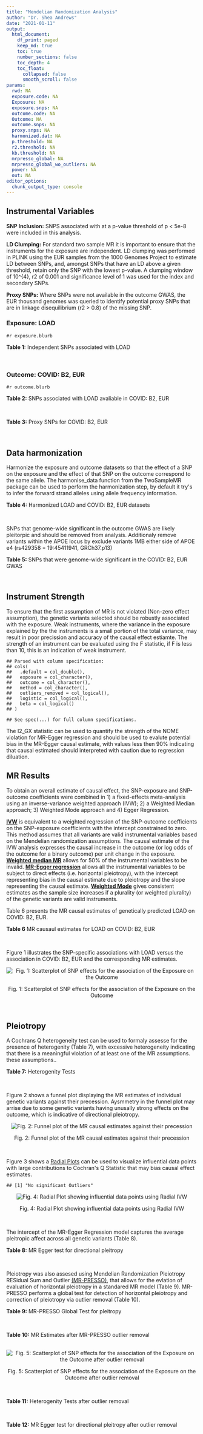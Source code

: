 ```yaml
---
title: "Mendelian Randomization Analysis"
author: "Dr. Shea Andrews"
date: "2021-01-11"
output:
  html_document:
    df_print: paged
    keep_md: true
    toc: true
    number_sections: false
    toc_depth: 4
    toc_float:
      collapsed: false
      smooth_scroll: false
params:
  rwd: NA
  exposure.code: NA
  Exposure: NA
  exposure.snps: NA
  outcome.code: NA
  Outcome: NA
  outcome.snps: NA
  proxy.snps: NA
  harmonized.dat: NA
  p.threshold: NA
  r2.threshold: NA
  kb.threshold: NA
  mrpresso_global: NA
  mrpresso_global_wo_outliers: NA
  power: NA
  out: NA
editor_options:
  chunk_output_type: console
---
```







## Instrumental Variables
**SNP Inclusion:** SNPS associated with at a p-value threshold of p < 5e-8 were included in this analysis.
<br>

**LD Clumping:** For standard two sample MR it is important to ensure that the instruments for the exposure are independent. LD clumping was performed in PLINK using the EUR samples from the 1000 Genomes Project to estimate LD between SNPs, and, amongst SNPs that have an LD above a given threshold, retain only the SNP with the lowest p-value. A clumping window of 10^{4}, r2 of 0.001 and significance level of 1 was used for the index and secondary SNPs.
<br>

**Proxy SNPs:** Where SNPs were not available in the outcome GWAS, the EUR thousand genomes was queried to identify potential proxy SNPs that are in linkage disequilibrium (r2 > 0.8) of the missing SNP.
<br>

### Exposure: LOAD
`#r exposure.blurb`
<br>

**Table 1:** Independent SNPs associated with LOAD
<div data-pagedtable="false">
  <script data-pagedtable-source type="application/json">
{"columns":[{"label":["SNP"],"name":[1],"type":["chr"],"align":["left"]},{"label":["CHROM"],"name":[2],"type":["dbl"],"align":["right"]},{"label":["POS"],"name":[3],"type":["dbl"],"align":["right"]},{"label":["REF"],"name":[4],"type":["chr"],"align":["left"]},{"label":["ALT"],"name":[5],"type":["chr"],"align":["left"]},{"label":["AF"],"name":[6],"type":["dbl"],"align":["right"]},{"label":["BETA"],"name":[7],"type":["dbl"],"align":["right"]},{"label":["SE"],"name":[8],"type":["dbl"],"align":["right"]},{"label":["Z"],"name":[9],"type":["dbl"],"align":["right"]},{"label":["P"],"name":[10],"type":["dbl"],"align":["right"]},{"label":["N"],"name":[11],"type":["dbl"],"align":["right"]},{"label":["TRAIT"],"name":[12],"type":["chr"],"align":["left"]}],"data":[{"1":"rs679515","2":"1","3":"207750568","4":"T","5":"C","6":"0.8126","7":"-0.1508","8":"0.0183","9":"-8.240440","10":"1.555000e-16","11":"63926","12":"LOAD"},{"1":"rs6733839","2":"2","3":"127892810","4":"C","5":"T","6":"0.4067","7":"0.1693","8":"0.0154","9":"10.993506","10":"4.022000e-28","11":"63926","12":"LOAD"},{"1":"rs34665982","2":"6","3":"32560306","4":"T","5":"C","6":"0.5213","7":"-0.0967","8":"0.0166","9":"-5.825300","10":"5.798000e-09","11":"63926","12":"LOAD"},{"1":"rs114812713","2":"6","3":"41034000","4":"G","5":"C","6":"0.0301","7":"0.2980","8":"0.0431","9":"6.914153","10":"4.467000e-12","11":"63926","12":"LOAD"},{"1":"rs1385742","2":"6","3":"47595155","4":"A","5":"T","6":"0.6344","7":"-0.0876","8":"0.0157","9":"-5.579620","10":"2.232000e-08","11":"63926","12":"LOAD"},{"1":"rs11767557","2":"7","3":"143109139","4":"T","5":"C","6":"0.1968","7":"-0.1028","8":"0.0182","9":"-5.648350","10":"1.561000e-08","11":"63926","12":"LOAD"},{"1":"rs73223431","2":"8","3":"27219987","4":"C","5":"T","6":"0.3669","7":"0.0936","8":"0.0153","9":"6.117647","10":"8.342000e-10","11":"63926","12":"LOAD"},{"1":"rs867230","2":"8","3":"27468503","4":"C","5":"A","6":"0.6029","7":"0.1333","8":"0.0158","9":"8.436709","10":"3.492000e-17","11":"63926","12":"LOAD"},{"1":"rs12416487","2":"10","3":"11721057","4":"A","5":"T","6":"0.6519","7":"0.0850","8":"0.0154","9":"5.519480","10":"3.417000e-08","11":"63926","12":"LOAD"},{"1":"rs3740688","2":"11","3":"47380340","4":"G","5":"T","6":"0.5524","7":"0.0935","8":"0.0144","9":"6.493056","10":"9.702000e-11","11":"63926","12":"LOAD"},{"1":"rs1582763","2":"11","3":"60021948","4":"G","5":"A","6":"0.3729","7":"-0.1232","8":"0.0149","9":"-8.268456","10":"1.186000e-16","11":"63926","12":"LOAD"},{"1":"rs3851179","2":"11","3":"85868640","4":"T","5":"C","6":"0.6410","7":"0.1198","8":"0.0148","9":"8.094590","10":"5.809000e-16","11":"63926","12":"LOAD"},{"1":"rs11218343","2":"11","3":"121435587","4":"T","5":"C","6":"0.0401","7":"-0.2053","8":"0.0369","9":"-5.563690","10":"2.633000e-08","11":"63926","12":"LOAD"},{"1":"rs12590654","2":"14","3":"92938855","4":"G","5":"A","6":"0.3353","7":"-0.0906","8":"0.0157","9":"-5.770701","10":"8.729000e-09","11":"63926","12":"LOAD"},{"1":"rs12151021","2":"19","3":"1050874","4":"A","5":"G","6":"0.6753","7":"-0.1071","8":"0.0169","9":"-6.337280","10":"2.562000e-10","11":"63926","12":"LOAD"},{"1":"rs111358663","2":"19","3":"45196958","4":"T","5":"A","6":"0.0111","7":"-0.5369","8":"0.0795","9":"-6.753459","10":"1.436000e-11","11":"63926","12":"LOAD"},{"1":"rs4803765","2":"19","3":"45358448","4":"C","5":"T","6":"0.0243","7":"0.7165","8":"0.0610","9":"11.745902","10":"7.131000e-32","11":"63926","12":"LOAD"},{"1":"rs12972156","2":"19","3":"45387459","4":"C","5":"G","6":"0.2027","7":"0.9653","8":"0.0189","9":"51.074100","10":"2.225074e-308","11":"63926","12":"LOAD"},{"1":"rs117310449","2":"19","3":"45393516","4":"C","5":"T","6":"0.0130","7":"0.9879","8":"0.0691","9":"14.296671","10":"2.275000e-46","11":"63926","12":"LOAD"},{"1":"rs73033507","2":"19","3":"45431403","4":"C","5":"T","6":"0.0239","7":"-0.3620","8":"0.0657","9":"-5.509893","10":"3.646000e-08","11":"63926","12":"LOAD"},{"1":"rs114533385","2":"19","3":"45436753","4":"C","5":"T","6":"0.0210","7":"0.8281","8":"0.0661","9":"12.527988","10":"5.434000e-36","11":"63926","12":"LOAD"},{"1":"rs139995984","2":"19","3":"45574482","4":"G","5":"C","6":"0.0155","7":"-0.5343","8":"0.0879","9":"-6.078498","10":"1.192000e-09","11":"63926","12":"LOAD"}],"options":{"columns":{"min":{},"max":[10]},"rows":{"min":[10],"max":[10]},"pages":{}}}
  </script>
</div>
<br>

### Outcome: COVID: B2, EUR
`#r outcome.blurb`
<br>

**Table 2:** SNPs associated with LOAD avaliable in COVID: B2, EUR
<div data-pagedtable="false">
  <script data-pagedtable-source type="application/json">
{"columns":[{"label":["SNP"],"name":[1],"type":["chr"],"align":["left"]},{"label":["CHROM"],"name":[2],"type":["dbl"],"align":["right"]},{"label":["POS"],"name":[3],"type":["dbl"],"align":["right"]},{"label":["REF"],"name":[4],"type":["chr"],"align":["left"]},{"label":["ALT"],"name":[5],"type":["chr"],"align":["left"]},{"label":["AF"],"name":[6],"type":["dbl"],"align":["right"]},{"label":["BETA"],"name":[7],"type":["dbl"],"align":["right"]},{"label":["SE"],"name":[8],"type":["dbl"],"align":["right"]},{"label":["Z"],"name":[9],"type":["dbl"],"align":["right"]},{"label":["P"],"name":[10],"type":["dbl"],"align":["right"]},{"label":["N"],"name":[11],"type":["dbl"],"align":["right"]},{"label":["TRAIT"],"name":[12],"type":["chr"],"align":["left"]}],"data":[{"1":"rs679515","2":"1","3":"207750568","4":"T","5":"C","6":"0.80680","7":"0.0083483","8":"0.022590","9":"0.36955733","10":"0.711700","11":"1887658","12":"COVID_B2__EUR"},{"1":"rs6733839","2":"2","3":"127892810","4":"C","5":"T","6":"0.38370","7":"-0.0036166","8":"0.018005","9":"-0.20086643","10":"0.840800","11":"1887658","12":"COVID_B2__EUR"},{"1":"rs114812713","2":"6","3":"41034000","4":"G","5":"C","6":"0.02536","7":"0.0938750","8":"0.059916","9":"1.56677682","10":"0.117200","11":"1887045","12":"COVID_B2__EUR"},{"1":"rs1385742","2":"6","3":"47595155","4":"A","5":"T","6":"0.64110","7":"-0.0180770","8":"0.021684","9":"-0.83365615","10":"0.404500","11":"1164201","12":"COVID_B2__EUR"},{"1":"rs11767557","2":"7","3":"143109139","4":"T","5":"C","6":"0.19910","7":"-0.0018751","8":"0.021794","9":"-0.08603744","10":"0.931400","11":"1887045","12":"COVID_B2__EUR"},{"1":"rs73223431","2":"8","3":"27219987","4":"C","5":"T","6":"0.35760","7":"-0.0319850","8":"0.019931","9":"-1.60478651","10":"0.108500","11":"1877602","12":"COVID_B2__EUR"},{"1":"rs867230","2":"8","3":"27468503","4":"C","5":"A","6":"0.59580","7":"-0.0331830","8":"0.019492","9":"-1.70239072","10":"0.088690","11":"1877602","12":"COVID_B2__EUR"},{"1":"rs12416487","2":"10","3":"11721057","4":"A","5":"T","6":"0.65060","7":"-0.0167650","8":"0.018307","9":"-0.91576992","10":"0.359800","11":"1887658","12":"COVID_B2__EUR"},{"1":"rs3740688","2":"11","3":"47380340","4":"G","5":"T","6":"0.53740","7":"-0.0175730","8":"0.019267","9":"-0.91207765","10":"0.361700","11":"1877602","12":"COVID_B2__EUR"},{"1":"rs1582763","2":"11","3":"60021948","4":"G","5":"A","6":"0.36550","7":"0.0295600","8":"0.017957","9":"1.64615470","10":"0.099720","11":"1887658","12":"COVID_B2__EUR"},{"1":"rs3851179","2":"11","3":"85868640","4":"T","5":"C","6":"0.63680","7":"0.0299020","8":"0.019702","9":"1.51771394","10":"0.129100","11":"1877602","12":"COVID_B2__EUR"},{"1":"rs11218343","2":"11","3":"121435587","4":"T","5":"C","6":"0.03652","7":"-0.0197080","8":"0.044096","9":"-0.44693396","10":"0.654900","11":"1887658","12":"COVID_B2__EUR"},{"1":"rs12590654","2":"14","3":"92938855","4":"G","5":"A","6":"0.33310","7":"0.0127820","8":"0.020828","9":"0.61369311","10":"0.539400","11":"1874986","12":"COVID_B2__EUR"},{"1":"rs12151021","2":"19","3":"1050874","4":"A","5":"G","6":"0.68170","7":"-0.0237420","8":"0.020896","9":"-1.13619832","10":"0.255900","11":"1876981","12":"COVID_B2__EUR"},{"1":"rs111358663","2":"19","3":"45196958","4":"T","5":"A","6":"0.01609","7":"0.1110400","8":"0.078288","9":"1.41835275","10":"0.156100","11":"1859395","12":"COVID_B2__EUR"},{"1":"rs4803765","2":"19","3":"45358448","4":"C","5":"T","6":"0.01078","7":"0.0107080","8":"0.108570","9":"0.09862761","10":"0.921400","11":"1852018","12":"COVID_B2__EUR"},{"1":"rs12972156","2":"19","3":"45387459","4":"C","5":"G","6":"0.15360","7":"0.0783650","8":"0.028296","9":"2.76947272","10":"0.005614","11":"1877602","12":"COVID_B2__EUR"},{"1":"rs117310449","2":"19","3":"45393516","4":"C","5":"T","6":"0.01225","7":"0.0452630","8":"0.096028","9":"0.47135211","10":"0.637400","11":"1861446","12":"COVID_B2__EUR"},{"1":"rs73033507","2":"19","3":"45431403","4":"C","5":"T","6":"0.03662","7":"-0.0700400","8":"0.059609","9":"-1.17499035","10":"0.240000","11":"1859206","12":"COVID_B2__EUR"},{"1":"rs114533385","2":"19","3":"45436753","4":"C","5":"T","6":"0.01069","7":"-0.1290100","8":"0.093148","9":"-1.38500021","10":"0.166000","11":"1865636","12":"COVID_B2__EUR"},{"1":"rs34665982","2":"NA","3":"NA","4":"NA","5":"NA","6":"NA","7":"NA","8":"NA","9":"NA","10":"NA","11":"NA","12":"NA"},{"1":"rs139995984","2":"NA","3":"NA","4":"NA","5":"NA","6":"NA","7":"NA","8":"NA","9":"NA","10":"NA","11":"NA","12":"NA"}],"options":{"columns":{"min":{},"max":[10]},"rows":{"min":[10],"max":[10]},"pages":{}}}
  </script>
</div>
<br>

**Table 3:** Proxy SNPs for COVID: B2, EUR
<div data-pagedtable="false">
  <script data-pagedtable-source type="application/json">
{"columns":[{"label":["proxy.outcome"],"name":[1],"type":["lgl"],"align":["right"]},{"label":["target_snp"],"name":[2],"type":["chr"],"align":["left"]},{"label":["proxy_snp"],"name":[3],"type":["lgl"],"align":["right"]},{"label":["ld.r2"],"name":[4],"type":["lgl"],"align":["right"]},{"label":["Dprime"],"name":[5],"type":["lgl"],"align":["right"]},{"label":["ref.proxy"],"name":[6],"type":["lgl"],"align":["right"]},{"label":["alt.proxy"],"name":[7],"type":["lgl"],"align":["right"]},{"label":["CHROM"],"name":[8],"type":["lgl"],"align":["right"]},{"label":["POS"],"name":[9],"type":["lgl"],"align":["right"]},{"label":["ALT.proxy"],"name":[10],"type":["lgl"],"align":["right"]},{"label":["REF.proxy"],"name":[11],"type":["lgl"],"align":["right"]},{"label":["AF"],"name":[12],"type":["lgl"],"align":["right"]},{"label":["BETA"],"name":[13],"type":["lgl"],"align":["right"]},{"label":["SE"],"name":[14],"type":["lgl"],"align":["right"]},{"label":["P"],"name":[15],"type":["lgl"],"align":["right"]},{"label":["N"],"name":[16],"type":["lgl"],"align":["right"]},{"label":["ref"],"name":[17],"type":["lgl"],"align":["right"]},{"label":["alt"],"name":[18],"type":["lgl"],"align":["right"]},{"label":["ALT"],"name":[19],"type":["lgl"],"align":["right"]},{"label":["REF"],"name":[20],"type":["lgl"],"align":["right"]},{"label":["PHASE"],"name":[21],"type":["lgl"],"align":["right"]}],"data":[{"1":"NA","2":"rs34665982","3":"NA","4":"NA","5":"NA","6":"NA","7":"NA","8":"NA","9":"NA","10":"NA","11":"NA","12":"NA","13":"NA","14":"NA","15":"NA","16":"NA","17":"NA","18":"NA","19":"NA","20":"NA","21":"NA"},{"1":"NA","2":"rs139995984","3":"NA","4":"NA","5":"NA","6":"NA","7":"NA","8":"NA","9":"NA","10":"NA","11":"NA","12":"NA","13":"NA","14":"NA","15":"NA","16":"NA","17":"NA","18":"NA","19":"NA","20":"NA","21":"NA"}],"options":{"columns":{"min":{},"max":[10]},"rows":{"min":[10],"max":[10]},"pages":{}}}
  </script>
</div>
<br>

## Data harmonization
Harmonize the exposure and outcome datasets so that the effect of a SNP on the exposure and the effect of that SNP on the outcome correspond to the same allele. The harmonise_data function from the TwoSampleMR package can be used to perform the harmonization step, by default it try's to infer the forward strand alleles using allele frequency information.
<br>

**Table 4:** Harmonized LOAD and COVID: B2, EUR datasets
<div data-pagedtable="false">
  <script data-pagedtable-source type="application/json">
{"columns":[{"label":["SNP"],"name":[1],"type":["chr"],"align":["left"]},{"label":["effect_allele.exposure"],"name":[2],"type":["chr"],"align":["left"]},{"label":["other_allele.exposure"],"name":[3],"type":["chr"],"align":["left"]},{"label":["effect_allele.outcome"],"name":[4],"type":["chr"],"align":["left"]},{"label":["other_allele.outcome"],"name":[5],"type":["chr"],"align":["left"]},{"label":["beta.exposure"],"name":[6],"type":["dbl"],"align":["right"]},{"label":["beta.outcome"],"name":[7],"type":["dbl"],"align":["right"]},{"label":["eaf.exposure"],"name":[8],"type":["dbl"],"align":["right"]},{"label":["eaf.outcome"],"name":[9],"type":["dbl"],"align":["right"]},{"label":["remove"],"name":[10],"type":["lgl"],"align":["right"]},{"label":["palindromic"],"name":[11],"type":["lgl"],"align":["right"]},{"label":["ambiguous"],"name":[12],"type":["lgl"],"align":["right"]},{"label":["id.outcome"],"name":[13],"type":["chr"],"align":["left"]},{"label":["chr.outcome"],"name":[14],"type":["dbl"],"align":["right"]},{"label":["pos.outcome"],"name":[15],"type":["dbl"],"align":["right"]},{"label":["se.outcome"],"name":[16],"type":["dbl"],"align":["right"]},{"label":["z.outcome"],"name":[17],"type":["dbl"],"align":["right"]},{"label":["pval.outcome"],"name":[18],"type":["dbl"],"align":["right"]},{"label":["samplesize.outcome"],"name":[19],"type":["dbl"],"align":["right"]},{"label":["outcome"],"name":[20],"type":["chr"],"align":["left"]},{"label":["mr_keep.outcome"],"name":[21],"type":["lgl"],"align":["right"]},{"label":["pval_origin.outcome"],"name":[22],"type":["chr"],"align":["left"]},{"label":["chr.exposure"],"name":[23],"type":["dbl"],"align":["right"]},{"label":["pos.exposure"],"name":[24],"type":["dbl"],"align":["right"]},{"label":["se.exposure"],"name":[25],"type":["dbl"],"align":["right"]},{"label":["z.exposure"],"name":[26],"type":["dbl"],"align":["right"]},{"label":["pval.exposure"],"name":[27],"type":["dbl"],"align":["right"]},{"label":["samplesize.exposure"],"name":[28],"type":["dbl"],"align":["right"]},{"label":["exposure"],"name":[29],"type":["chr"],"align":["left"]},{"label":["mr_keep.exposure"],"name":[30],"type":["lgl"],"align":["right"]},{"label":["pval_origin.exposure"],"name":[31],"type":["chr"],"align":["left"]},{"label":["id.exposure"],"name":[32],"type":["chr"],"align":["left"]},{"label":["action"],"name":[33],"type":["dbl"],"align":["right"]},{"label":["mr_keep"],"name":[34],"type":["lgl"],"align":["right"]},{"label":["pt"],"name":[35],"type":["dbl"],"align":["right"]},{"label":["pleitropy_keep"],"name":[36],"type":["lgl"],"align":["right"]},{"label":["mrpresso_RSSobs"],"name":[37],"type":["dbl"],"align":["right"]},{"label":["mrpresso_pval"],"name":[38],"type":["dbl"],"align":["right"]},{"label":["mrpresso_keep"],"name":[39],"type":["lgl"],"align":["right"]}],"data":[{"1":"rs111358663","2":"A","3":"T","4":"A","5":"T","6":"-0.5369","7":"0.1110400","8":"0.0111","9":"0.01609","10":"FALSE","11":"TRUE","12":"FALSE","13":"RiQ5Al","14":"19","15":"45196958","16":"0.078288","17":"1.41835275","18":"0.156100","19":"1859395","20":"covidhgi2020B2v5alleur","21":"TRUE","22":"reported","23":"19","24":"45196958","25":"0.0795","26":"-6.753459","27":"1.436e-11","28":"63926","29":"Kunkle2019load","30":"TRUE","31":"reported","32":"236tHq","33":"2","34":"TRUE","35":"5e-08","36":"TRUE","37":"1.768991e-02","38":"1.000","39":"TRUE"},{"1":"rs11218343","2":"C","3":"T","4":"C","5":"T","6":"-0.2053","7":"-0.0197080","8":"0.0401","9":"0.03652","10":"FALSE","11":"FALSE","12":"FALSE","13":"RiQ5Al","14":"11","15":"121435587","16":"0.044096","17":"-0.44693396","18":"0.654900","19":"1887658","20":"covidhgi2020B2v5alleur","21":"TRUE","22":"reported","23":"11","24":"121435587","25":"0.0369","26":"-5.563690","27":"2.633e-08","28":"63926","29":"Kunkle2019load","30":"TRUE","31":"reported","32":"236tHq","33":"2","34":"TRUE","35":"5e-08","36":"TRUE","37":"1.609421e-04","38":"1.000","39":"TRUE"},{"1":"rs114533385","2":"T","3":"C","4":"T","5":"C","6":"0.8281","7":"-0.1290100","8":"0.0210","9":"0.01069","10":"FALSE","11":"FALSE","12":"FALSE","13":"RiQ5Al","14":"19","15":"45436753","16":"0.093148","17":"-1.38500021","18":"0.166000","19":"1865636","20":"covidhgi2020B2v5alleur","21":"TRUE","22":"reported","23":"19","24":"45436753","25":"0.0661","26":"12.527988","27":"5.434e-36","28":"63926","29":"Kunkle2019load","30":"TRUE","31":"reported","32":"236tHq","33":"2","34":"TRUE","35":"5e-08","36":"TRUE","37":"2.710024e-02","38":"1.000","39":"TRUE"},{"1":"rs114812713","2":"C","3":"G","4":"C","5":"G","6":"0.2980","7":"0.0938750","8":"0.0301","9":"0.02536","10":"FALSE","11":"TRUE","12":"FALSE","13":"RiQ5Al","14":"6","15":"41034000","16":"0.059916","17":"1.56677682","18":"0.117200","19":"1887045","20":"covidhgi2020B2v5alleur","21":"TRUE","22":"reported","23":"6","24":"41034000","25":"0.0431","26":"6.914153","27":"4.467e-12","28":"63926","29":"Kunkle2019load","30":"TRUE","31":"reported","32":"236tHq","33":"2","34":"TRUE","35":"5e-08","36":"TRUE","37":"7.149788e-03","38":"1.000","39":"TRUE"},{"1":"rs117310449","2":"T","3":"C","4":"T","5":"C","6":"0.9879","7":"0.0452630","8":"0.0130","9":"0.01225","10":"FALSE","11":"FALSE","12":"FALSE","13":"RiQ5Al","14":"19","15":"45393516","16":"0.096028","17":"0.47135211","18":"0.637400","19":"1861446","20":"covidhgi2020B2v5alleur","21":"TRUE","22":"reported","23":"19","24":"45393516","25":"0.0691","26":"14.296671","27":"2.275e-46","28":"63926","29":"Kunkle2019load","30":"TRUE","31":"reported","32":"236tHq","33":"2","34":"TRUE","35":"5e-08","36":"TRUE","37":"1.303081e-04","38":"1.000","39":"TRUE"},{"1":"rs11767557","2":"C","3":"T","4":"C","5":"T","6":"-0.1028","7":"-0.0018751","8":"0.1968","9":"0.19910","10":"FALSE","11":"FALSE","12":"FALSE","13":"RiQ5Al","14":"7","15":"143109139","16":"0.021794","17":"-0.08603744","18":"0.931400","19":"1887045","20":"covidhgi2020B2v5alleur","21":"TRUE","22":"reported","23":"7","24":"143109139","25":"0.0182","26":"-5.648350","27":"1.561e-08","28":"63926","29":"Kunkle2019load","30":"TRUE","31":"reported","32":"236tHq","33":"2","34":"TRUE","35":"5e-08","36":"TRUE","37":"2.999308e-06","38":"1.000","39":"TRUE"},{"1":"rs12151021","2":"G","3":"A","4":"G","5":"A","6":"-0.1071","7":"-0.0237420","8":"0.6753","9":"0.68170","10":"FALSE","11":"FALSE","12":"FALSE","13":"RiQ5Al","14":"19","15":"1050874","16":"0.020896","17":"-1.13619832","18":"0.255900","19":"1876981","20":"covidhgi2020B2v5alleur","21":"TRUE","22":"reported","23":"19","24":"1050874","25":"0.0169","26":"-6.337280","27":"2.562e-10","28":"63926","29":"Kunkle2019load","30":"TRUE","31":"reported","32":"236tHq","33":"2","34":"TRUE","35":"5e-08","36":"TRUE","37":"4.112742e-04","38":"1.000","39":"TRUE"},{"1":"rs12416487","2":"T","3":"A","4":"T","5":"A","6":"0.0850","7":"-0.0167650","8":"0.6519","9":"0.65060","10":"FALSE","11":"TRUE","12":"FALSE","13":"RiQ5Al","14":"10","15":"11721057","16":"0.018307","17":"-0.91576992","18":"0.359800","19":"1887658","20":"covidhgi2020B2v5alleur","21":"TRUE","22":"reported","23":"10","24":"11721057","25":"0.0154","26":"5.519480","27":"3.417e-08","28":"63926","29":"Kunkle2019load","30":"TRUE","31":"reported","32":"236tHq","33":"2","34":"TRUE","35":"5e-08","36":"TRUE","37":"3.981219e-04","38":"1.000","39":"TRUE"},{"1":"rs12590654","2":"A","3":"G","4":"A","5":"G","6":"-0.0906","7":"0.0127820","8":"0.3353","9":"0.33310","10":"FALSE","11":"FALSE","12":"FALSE","13":"RiQ5Al","14":"14","15":"92938855","16":"0.020828","17":"0.61369311","18":"0.539400","19":"1874986","20":"covidhgi2020B2v5alleur","21":"TRUE","22":"reported","23":"14","24":"92938855","25":"0.0157","26":"-5.770701","27":"8.729e-09","28":"63926","29":"Kunkle2019load","30":"TRUE","31":"reported","32":"236tHq","33":"2","34":"TRUE","35":"5e-08","36":"TRUE","37":"2.592299e-04","38":"1.000","39":"TRUE"},{"1":"rs12972156","2":"G","3":"C","4":"G","5":"C","6":"0.9653","7":"0.0783650","8":"0.2027","9":"0.15360","10":"FALSE","11":"TRUE","12":"FALSE","13":"RiQ5Al","14":"19","15":"45387459","16":"0.028296","17":"2.76947272","18":"0.005614","19":"1877602","20":"covidhgi2020B2v5alleur","21":"TRUE","22":"reported","23":"19","24":"45387459","25":"0.0189","26":"51.074100","27":"1.000e-200","28":"63926","29":"Kunkle2019load","30":"TRUE","31":"reported","32":"236tHq","33":"2","34":"TRUE","35":"5e-08","36":"TRUE","37":"1.252460e-02","38":"1.000","39":"TRUE"},{"1":"rs1385742","2":"T","3":"A","4":"T","5":"A","6":"-0.0876","7":"-0.0180770","8":"0.6344","9":"0.64110","10":"FALSE","11":"TRUE","12":"FALSE","13":"RiQ5Al","14":"6","15":"47595155","16":"0.021684","17":"-0.83365615","18":"0.404500","19":"1164201","20":"covidhgi2020B2v5alleur","21":"TRUE","22":"reported","23":"6","24":"47595155","25":"0.0157","26":"-5.579620","27":"2.232e-08","28":"63926","29":"Kunkle2019load","30":"TRUE","31":"reported","32":"236tHq","33":"2","34":"TRUE","35":"5e-08","36":"TRUE","37":"2.294599e-04","38":"1.000","39":"TRUE"},{"1":"rs1582763","2":"A","3":"G","4":"A","5":"G","6":"-0.1232","7":"0.0295600","8":"0.3729","9":"0.36550","10":"FALSE","11":"FALSE","12":"FALSE","13":"RiQ5Al","14":"11","15":"60021948","16":"0.017957","17":"1.64615470","18":"0.099720","19":"1887658","20":"covidhgi2020B2v5alleur","21":"TRUE","22":"reported","23":"11","24":"60021948","25":"0.0149","26":"-8.268456","27":"1.186e-16","28":"63926","29":"Kunkle2019load","30":"TRUE","31":"reported","32":"236tHq","33":"2","34":"TRUE","35":"5e-08","36":"TRUE","37":"1.204234e-03","38":"1.000","39":"TRUE"},{"1":"rs3740688","2":"T","3":"G","4":"T","5":"G","6":"0.0935","7":"-0.0175730","8":"0.5524","9":"0.53740","10":"FALSE","11":"FALSE","12":"FALSE","13":"RiQ5Al","14":"11","15":"47380340","16":"0.019267","17":"-0.91207765","18":"0.361700","19":"1877602","20":"covidhgi2020B2v5alleur","21":"TRUE","22":"reported","23":"11","24":"47380340","25":"0.0144","26":"6.493056","27":"9.702e-11","28":"63926","29":"Kunkle2019load","30":"TRUE","31":"reported","32":"236tHq","33":"2","34":"TRUE","35":"5e-08","36":"TRUE","37":"4.448706e-04","38":"1.000","39":"TRUE"},{"1":"rs3851179","2":"C","3":"T","4":"C","5":"T","6":"0.1198","7":"0.0299020","8":"0.6410","9":"0.63680","10":"FALSE","11":"FALSE","12":"FALSE","13":"RiQ5Al","14":"11","15":"85868640","16":"0.019702","17":"1.51771394","18":"0.129100","19":"1877602","20":"covidhgi2020B2v5alleur","21":"TRUE","22":"reported","23":"11","24":"85868640","25":"0.0148","26":"8.094590","27":"5.809e-16","28":"63926","29":"Kunkle2019load","30":"TRUE","31":"reported","32":"236tHq","33":"2","34":"TRUE","35":"5e-08","36":"TRUE","37":"6.876046e-04","38":"1.000","39":"TRUE"},{"1":"rs4803765","2":"T","3":"C","4":"T","5":"C","6":"0.7165","7":"0.0107080","8":"0.0243","9":"0.01078","10":"FALSE","11":"FALSE","12":"FALSE","13":"RiQ5Al","14":"19","15":"45358448","16":"0.108570","17":"0.09862761","18":"0.921400","19":"1852018","20":"covidhgi2020B2v5alleur","21":"TRUE","22":"reported","23":"19","24":"45358448","25":"0.0610","26":"11.745902","27":"7.131e-32","28":"63926","29":"Kunkle2019load","30":"TRUE","31":"reported","32":"236tHq","33":"2","34":"TRUE","35":"5e-08","36":"TRUE","37":"2.138023e-04","38":"1.000","39":"TRUE"},{"1":"rs6733839","2":"T","3":"C","4":"T","5":"C","6":"0.1693","7":"-0.0036166","8":"0.4067","9":"0.38370","10":"FALSE","11":"FALSE","12":"FALSE","13":"RiQ5Al","14":"2","15":"127892810","16":"0.018005","17":"-0.20086643","18":"0.840800","19":"1887658","20":"covidhgi2020B2v5alleur","21":"TRUE","22":"reported","23":"2","24":"127892810","25":"0.0154","26":"10.993506","27":"4.022e-28","28":"63926","29":"Kunkle2019load","30":"TRUE","31":"reported","32":"236tHq","33":"2","34":"TRUE","35":"5e-08","36":"TRUE","37":"9.959135e-05","38":"1.000","39":"TRUE"},{"1":"rs679515","2":"C","3":"T","4":"C","5":"T","6":"-0.1508","7":"0.0083483","8":"0.8126","9":"0.80680","10":"FALSE","11":"FALSE","12":"FALSE","13":"RiQ5Al","14":"1","15":"207750568","16":"0.022590","17":"0.36955733","18":"0.711700","19":"1887658","20":"covidhgi2020B2v5alleur","21":"TRUE","22":"reported","23":"1","24":"207750568","25":"0.0183","26":"-8.240440","27":"1.555e-16","28":"63926","29":"Kunkle2019load","30":"TRUE","31":"reported","32":"236tHq","33":"2","34":"TRUE","35":"5e-08","36":"TRUE","37":"1.940644e-04","38":"1.000","39":"TRUE"},{"1":"rs73033507","2":"T","3":"C","4":"T","5":"C","6":"-0.3620","7":"-0.0700400","8":"0.0239","9":"0.03662","10":"FALSE","11":"FALSE","12":"FALSE","13":"RiQ5Al","14":"19","15":"45431403","16":"0.059609","17":"-1.17499035","18":"0.240000","19":"1859206","20":"covidhgi2020B2v5alleur","21":"TRUE","22":"reported","23":"19","24":"45431403","25":"0.0657","26":"-5.509893","27":"3.646e-08","28":"63926","29":"Kunkle2019load","30":"TRUE","31":"reported","32":"236tHq","33":"2","34":"TRUE","35":"5e-08","36":"TRUE","37":"3.424899e-03","38":"1.000","39":"TRUE"},{"1":"rs73223431","2":"T","3":"C","4":"T","5":"C","6":"0.0936","7":"-0.0319850","8":"0.3669","9":"0.35760","10":"FALSE","11":"FALSE","12":"FALSE","13":"RiQ5Al","14":"8","15":"27219987","16":"0.019931","17":"-1.60478651","18":"0.108500","19":"1877602","20":"covidhgi2020B2v5alleur","21":"TRUE","22":"reported","23":"8","24":"27219987","25":"0.0153","26":"6.117647","27":"8.342e-10","28":"63926","29":"Kunkle2019load","30":"TRUE","31":"reported","32":"236tHq","33":"2","34":"TRUE","35":"5e-08","36":"TRUE","37":"1.271420e-03","38":"1.000","39":"TRUE"},{"1":"rs867230","2":"A","3":"C","4":"A","5":"C","6":"0.1333","7":"-0.0331830","8":"0.6029","9":"0.59580","10":"FALSE","11":"FALSE","12":"FALSE","13":"RiQ5Al","14":"8","15":"27468503","16":"0.019492","17":"-1.70239072","18":"0.088690","19":"1877602","20":"covidhgi2020B2v5alleur","21":"TRUE","22":"reported","23":"8","24":"27468503","25":"0.0158","26":"8.436709","27":"3.492e-17","28":"63926","29":"Kunkle2019load","30":"TRUE","31":"reported","32":"236tHq","33":"2","34":"TRUE","35":"5e-08","36":"TRUE","37":"1.503135e-03","38":"0.934","39":"TRUE"}],"options":{"columns":{"min":{},"max":[10]},"rows":{"min":[10],"max":[10]},"pages":{}}}
  </script>
</div>
<br>

SNPs that genome-wide significant in the outcome GWAS are likely pleitorpic and should be removed from analysis. Additionaly remove variants within the APOE locus by exclude variants 1MB either side of APOE e4 (rs429358 = 19:45411941, GRCh37.p13)
<br>


**Table 5:** SNPs that were genome-wide significant in the COVID: B2, EUR GWAS
<div data-pagedtable="false">
  <script data-pagedtable-source type="application/json">
{"columns":[{"label":["SNP"],"name":[1],"type":["chr"],"align":["left"]},{"label":["chr.outcome"],"name":[2],"type":["dbl"],"align":["right"]},{"label":["pos.outcome"],"name":[3],"type":["dbl"],"align":["right"]},{"label":["pval.exposure"],"name":[4],"type":["dbl"],"align":["right"]},{"label":["pval.outcome"],"name":[5],"type":["dbl"],"align":["right"]}],"data":[],"options":{"columns":{"min":{},"max":[10]},"rows":{"min":[10],"max":[10]},"pages":{}}}
  </script>
</div>
<br>


## Instrument Strength
To ensure that the first assumption of MR is not violated (Non-zero effect assumption), the genetic variants selected should be robustly associated with the exposure. Weak instruments, where the variance in the exposure explained by the the instruments is a small portion of the total variance, may result in poor precission and accuracy of the causal effect estiamte. The strength of an instrument can be evaluated using the F statistic, if F is less than 10, this is an indication of weak instrument.


```
## Parsed with column specification:
## cols(
##   .default = col_double(),
##   exposure = col_character(),
##   outcome = col_character(),
##   method = col_character(),
##   outliers_removed = col_logical(),
##   logistic = col_logical(),
##   beta = col_logical()
## )
```

```
## See spec(...) for full column specifications.
```

<div data-pagedtable="false">
  <script data-pagedtable-source type="application/json">
{"columns":[{"label":["outliers_removed"],"name":[1],"type":["lgl"],"align":["right"]},{"label":["pve.exposure"],"name":[2],"type":["dbl"],"align":["right"]},{"label":["F"],"name":[3],"type":["dbl"],"align":["right"]},{"label":["Alpha"],"name":[4],"type":["dbl"],"align":["right"]},{"label":["NCP"],"name":[5],"type":["dbl"],"align":["right"]},{"label":["Power"],"name":[6],"type":["dbl"],"align":["right"]}],"data":[{"1":"FALSE","2":"0.06644516","3":"192.6725","4":"0.05","5":"5.686642","6":"0.6644808"}],"options":{"columns":{"min":{},"max":[10]},"rows":{"min":[10],"max":[10]},"pages":{}}}
  </script>
</div>

The I2_GX statistic can be used to quantify the strength of the NOME violation for MR-Egger regression and should be used to evalute potential bias in the MR-Egger causal estimate, with values less then 90% indicating that causal estimated should interpreted with caution due to regression diluation.

<div data-pagedtable="false">
  <script data-pagedtable-source type="application/json">
{"columns":[{"label":["outliers_removed"],"name":[1],"type":["lgl"],"align":["right"]},{"label":["Isq_gx"],"name":[2],"type":["dbl"],"align":["right"]}],"data":[{"1":"FALSE","2":"0.989042"},{"1":"TRUE","2":"NA"}],"options":{"columns":{"min":{},"max":[10]},"rows":{"min":[10],"max":[10]},"pages":{}}}
  </script>
</div>


##  MR Results
To obtain an overall estimate of causal effect, the SNP-exposure and SNP-outcome coefficients were combined in 1) a fixed-effects meta-analysis using an inverse-variance weighted approach (IVW); 2) a Weighted Median approach; 3) Weighted Mode approach and 4) Egger Regression.


[**IVW**](https://doi.org/10.1002/gepi.21758) is equivalent to a weighted regression of the SNP-outcome coefficients on the SNP-exposure coefficients with the intercept constrained to zero. This method assumes that all variants are valid instrumental variables based on the Mendelian randomization assumptions. The causal estimate of the IVW analysis expresses the causal increase in the outcome (or log odds of the outcome for a binary outcome) per unit change in the exposure. [**Weighted median MR**](https://doi.org/10.1002/gepi.21965) allows for 50% of the instrumental variables to be invalid. [**MR-Egger regression**](https://doi.org/10.1093/ije/dyw220) allows all the instrumental variables to be subject to direct effects (i.e. horizontal pleiotropy), with the intercept representing bias in the causal estimate due to pleiotropy and the slope representing the causal estimate. [**Weighted Mode**](https://doi.org/10.1093/ije/dyx102) gives consistent estimates as the sample size increases if a plurality (or weighted plurality) of the genetic variants are valid instruments.
<br>



Table 6 presents the MR causal estimates of genetically predicted LOAD on COVID: B2, EUR.
<br>

**Table 6** MR causaul estimates for LOAD on COVID: B2, EUR
<div data-pagedtable="false">
  <script data-pagedtable-source type="application/json">
{"columns":[{"label":["id.exposure"],"name":[1],"type":["chr"],"align":["left"]},{"label":["id.outcome"],"name":[2],"type":["chr"],"align":["left"]},{"label":["outcome"],"name":[3],"type":["fctr"],"align":["left"]},{"label":["exposure"],"name":[4],"type":["fctr"],"align":["left"]},{"label":["method"],"name":[5],"type":["fctr"],"align":["left"]},{"label":["nsnp"],"name":[6],"type":["int"],"align":["right"]},{"label":["b"],"name":[7],"type":["dbl"],"align":["right"]},{"label":["se"],"name":[8],"type":["dbl"],"align":["right"]},{"label":["pval"],"name":[9],"type":["dbl"],"align":["right"]}],"data":[{"1":"236tHq","2":"RiQ5Al","3":"covidhgi2020B2v5alleur","4":"Kunkle2019load","5":"Inverse variance weighted (fixed effects)","6":"20","7":"0.03489359","8":"0.02271993","9":"0.12458402"},{"1":"236tHq","2":"RiQ5Al","3":"covidhgi2020B2v5alleur","4":"Kunkle2019load","5":"Weighted median","6":"20","7":"0.06878979","8":"0.02792383","9":"0.01375957"},{"1":"236tHq","2":"RiQ5Al","3":"covidhgi2020B2v5alleur","4":"Kunkle2019load","5":"Weighted mode","6":"20","7":"0.07433732","8":"0.03006977","9":"0.02305201"},{"1":"236tHq","2":"RiQ5Al","3":"covidhgi2020B2v5alleur","4":"Kunkle2019load","5":"MR Egger","6":"20","7":"0.07871635","8":"0.03457636","9":"0.03525655"}],"options":{"columns":{"min":{},"max":[10]},"rows":{"min":[10],"max":[10]},"pages":{}}}
  </script>
</div>
<br>

Figure 1 illustrates the SNP-specific associations with LOAD versus the association in COVID: B2, EUR and the corresponding MR estimates.
<br>

<div class="figure" style="text-align: center">
<img src="/sc/arion/projects/LOAD/shea/Projects/MRcovid/results/MRcovideur/Kunkle2019load/covidhgi2020B2v5alleur/Kunkle2019load_5e-8_covidhgi2020B2v5alleur_MR_Analaysis_files/figure-html/scatter_plot-1.png" alt="Fig. 1: Scatterplot of SNP effects for the association of the Exposure on the Outcome"  />
<p class="caption">Fig. 1: Scatterplot of SNP effects for the association of the Exposure on the Outcome</p>
</div>
<br>


## Pleiotropy
A Cochrans Q heterogeneity test can be used to formaly assesse for the presence of heterogenity (Table 7), with excessive heterogeneity indicating that there is a meaningful violation of at least one of the MR assumptions.
these assumptions..
<br>

**Table 7:** Heterogenity Tests
<div data-pagedtable="false">
  <script data-pagedtable-source type="application/json">
{"columns":[{"label":["id.exposure"],"name":[1],"type":["chr"],"align":["left"]},{"label":["id.outcome"],"name":[2],"type":["chr"],"align":["left"]},{"label":["outcome"],"name":[3],"type":["fctr"],"align":["left"]},{"label":["exposure"],"name":[4],"type":["fctr"],"align":["left"]},{"label":["method"],"name":[5],"type":["fctr"],"align":["left"]},{"label":["Q"],"name":[6],"type":["dbl"],"align":["right"]},{"label":["Q_df"],"name":[7],"type":["dbl"],"align":["right"]},{"label":["Q_pval"],"name":[8],"type":["dbl"],"align":["right"]}],"data":[{"1":"236tHq","2":"RiQ5Al","3":"covidhgi2020B2v5alleur","4":"Kunkle2019load","5":"MR Egger","6":"23.43566","7":"18","8":"0.1743990"},{"1":"236tHq","2":"RiQ5Al","3":"covidhgi2020B2v5alleur","4":"Kunkle2019load","5":"Inverse variance weighted","6":"28.21239","7":"19","8":"0.0794255"}],"options":{"columns":{"min":{},"max":[10]},"rows":{"min":[10],"max":[10]},"pages":{}}}
  </script>
</div>
<br>

Figure 2 shows a funnel plot displaying the MR estimates of individual genetic variants against their precession. Aysmmetry in the funnel plot may arrise due to some genetic variants having unusally strong effects on the outcome, which is indicative of directional pleiotropy.
<br>

<div class="figure" style="text-align: center">
<img src="/sc/arion/projects/LOAD/shea/Projects/MRcovid/results/MRcovideur/Kunkle2019load/covidhgi2020B2v5alleur/Kunkle2019load_5e-8_covidhgi2020B2v5alleur_MR_Analaysis_files/figure-html/funnel_plot-1.png" alt="Fig. 2: Funnel plot of the MR causal estimates against their precession"  />
<p class="caption">Fig. 2: Funnel plot of the MR causal estimates against their precession</p>
</div>
<br>

Figure 3 shows a [Radial Plots](https://github.com/WSpiller/RadialMR) can be used to visualize influential data points with large contributions to Cochran's Q Statistic that may bias causal effect estimates.




```
## [1] "No significant Outliers"
```

<div class="figure" style="text-align: center">
<img src="/sc/arion/projects/LOAD/shea/Projects/MRcovid/results/MRcovideur/Kunkle2019load/covidhgi2020B2v5alleur/Kunkle2019load_5e-8_covidhgi2020B2v5alleur_MR_Analaysis_files/figure-html/Radial_Plot-1.png" alt="Fig. 4: Radial Plot showing influential data points using Radial IVW"  />
<p class="caption">Fig. 4: Radial Plot showing influential data points using Radial IVW</p>
</div>
<br>

The intercept of the MR-Egger Regression model captures the average pleitropic affect across all genetic variants (Table 8).
<br>

**Table 8:** MR Egger test for directional pleitropy
<div data-pagedtable="false">
  <script data-pagedtable-source type="application/json">
{"columns":[{"label":["id.exposure"],"name":[1],"type":["chr"],"align":["left"]},{"label":["id.outcome"],"name":[2],"type":["chr"],"align":["left"]},{"label":["outcome"],"name":[3],"type":["fctr"],"align":["left"]},{"label":["exposure"],"name":[4],"type":["fctr"],"align":["left"]},{"label":["egger_intercept"],"name":[5],"type":["dbl"],"align":["right"]},{"label":["se"],"name":[6],"type":["dbl"],"align":["right"]},{"label":["pval"],"name":[7],"type":["dbl"],"align":["right"]}],"data":[{"1":"236tHq","2":"RiQ5Al","3":"covidhgi2020B2v5alleur","4":"Kunkle2019load","5":"-0.01600498","6":"0.00835588","7":"0.0714651"}],"options":{"columns":{"min":{},"max":[10]},"rows":{"min":[10],"max":[10]},"pages":{}}}
  </script>
</div>
<br>

Pleiotropy was also assesed using Mendelian Randomization Pleiotropy RESidual Sum and Outlier [(MR-PRESSO)](https://doi.org/10.1038/s41588-018-0099-7), that allows for the evlation of evaluation of horizontal pleiotropy in a standared MR model (Table 9). MR-PRESSO performs a global test for detection of horizontal pleiotropy and correction of pleiotropy via outlier removal (Table 10).
<br>

**Table 9:** MR-PRESSO Global Test for pleitropy
<div data-pagedtable="false">
  <script data-pagedtable-source type="application/json">
{"columns":[{"label":["id.exposure"],"name":[1],"type":["chr"],"align":["left"]},{"label":["id.outcome"],"name":[2],"type":["chr"],"align":["left"]},{"label":["outcome"],"name":[3],"type":["chr"],"align":["left"]},{"label":["exposure"],"name":[4],"type":["chr"],"align":["left"]},{"label":["pt"],"name":[5],"type":["dbl"],"align":["right"]},{"label":["outliers_removed"],"name":[6],"type":["lgl"],"align":["right"]},{"label":["n_outliers"],"name":[7],"type":["dbl"],"align":["right"]},{"label":["RSSobs"],"name":[8],"type":["dbl"],"align":["right"]},{"label":["pval"],"name":[9],"type":["dbl"],"align":["right"]}],"data":[{"1":"236tHq","2":"RiQ5Al","3":"covidhgi2020B2v5alleur","4":"Kunkle2019load","5":"5e-08","6":"FALSE","7":"0","8":"42.49344","9":"0.0159"}],"options":{"columns":{"min":{},"max":[10]},"rows":{"min":[10],"max":[10]},"pages":{}}}
  </script>
</div>
<br>


**Table 10:** MR Estimates after MR-PRESSO outlier removal
<div data-pagedtable="false">
  <script data-pagedtable-source type="application/json">
{"columns":[{"label":["id.exposure"],"name":[1],"type":["fctr"],"align":["left"]},{"label":["id.outcome"],"name":[2],"type":["fctr"],"align":["left"]},{"label":["outcome"],"name":[3],"type":["fctr"],"align":["left"]},{"label":["exposure"],"name":[4],"type":["fctr"],"align":["left"]},{"label":["method"],"name":[5],"type":["fctr"],"align":["left"]},{"label":["nsnp"],"name":[6],"type":["lgl"],"align":["right"]},{"label":["b"],"name":[7],"type":["lgl"],"align":["right"]},{"label":["se"],"name":[8],"type":["lgl"],"align":["right"]},{"label":["pval"],"name":[9],"type":["lgl"],"align":["right"]}],"data":[{"1":"236tHq","2":"RiQ5Al","3":"covidhgi2020B2v5alleur","4":"Kunkle2019load","5":"mrpresso","6":"NA","7":"NA","8":"NA","9":"NA"}],"options":{"columns":{"min":{},"max":[10]},"rows":{"min":[10],"max":[10]},"pages":{}}}
  </script>
</div>
<br>

<div class="figure" style="text-align: center">
<img src="/sc/arion/projects/LOAD/shea/Projects/MRcovid/results/MRcovideur/Kunkle2019load/covidhgi2020B2v5alleur/Kunkle2019load_5e-8_covidhgi2020B2v5alleur_MR_Analaysis_files/figure-html/scatter_plot_outlier-1.png" alt="Fig. 5: Scatterplot of SNP effects for the association of the Exposure on the Outcome after outlier removal"  />
<p class="caption">Fig. 5: Scatterplot of SNP effects for the association of the Exposure on the Outcome after outlier removal</p>
</div>
<br>

**Table 11:** Heterogenity Tests after outlier removal
<div data-pagedtable="false">
  <script data-pagedtable-source type="application/json">
{"columns":[{"label":["id.exposure"],"name":[1],"type":["fctr"],"align":["left"]},{"label":["id.outcome"],"name":[2],"type":["fctr"],"align":["left"]},{"label":["outcome"],"name":[3],"type":["fctr"],"align":["left"]},{"label":["exposure"],"name":[4],"type":["fctr"],"align":["left"]},{"label":["method"],"name":[5],"type":["fctr"],"align":["left"]},{"label":["Q"],"name":[6],"type":["lgl"],"align":["right"]},{"label":["Q_df"],"name":[7],"type":["lgl"],"align":["right"]},{"label":["Q_pval"],"name":[8],"type":["lgl"],"align":["right"]}],"data":[{"1":"236tHq","2":"RiQ5Al","3":"covidhgi2020B2v5alleur","4":"Kunkle2019load","5":"mrpresso","6":"NA","7":"NA","8":"NA"}],"options":{"columns":{"min":{},"max":[10]},"rows":{"min":[10],"max":[10]},"pages":{}}}
  </script>
</div>
<br>

**Table 12:** MR Egger test for directional pleitropy after outlier removal
<div data-pagedtable="false">
  <script data-pagedtable-source type="application/json">
{"columns":[{"label":["id.exposure"],"name":[1],"type":["fctr"],"align":["left"]},{"label":["id.outcome"],"name":[2],"type":["fctr"],"align":["left"]},{"label":["outcome"],"name":[3],"type":["fctr"],"align":["left"]},{"label":["exposure"],"name":[4],"type":["fctr"],"align":["left"]},{"label":["method"],"name":[5],"type":["fctr"],"align":["left"]},{"label":["egger_intercept"],"name":[6],"type":["lgl"],"align":["right"]},{"label":["se"],"name":[7],"type":["lgl"],"align":["right"]},{"label":["pval"],"name":[8],"type":["lgl"],"align":["right"]}],"data":[{"1":"236tHq","2":"RiQ5Al","3":"covidhgi2020B2v5alleur","4":"Kunkle2019load","5":"mrpresso","6":"NA","7":"NA","8":"NA"}],"options":{"columns":{"min":{},"max":[10]},"rows":{"min":[10],"max":[10]},"pages":{}}}
  </script>
</div>
<br>
